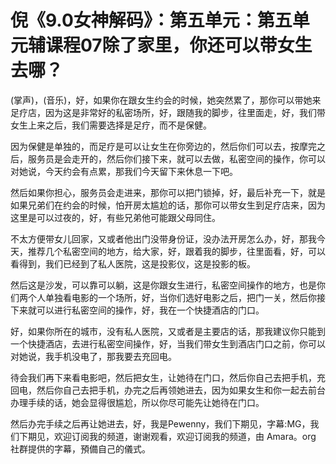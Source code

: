 # 倪《9.0女神解码》：第五单元：第五单元辅课程07除了家里，你还可以带女生去哪？

(掌声)，(音乐)，好，如果你在跟女生约会的时候，她突然累了，那你可以带她来足疗店，因为这是非常好的私密场所，好，跟随我的脚步，往里面走，好，我们带女生上来之后，我们需要选择是足疗，而不是保健。

因为保健是单独的，而足疗是可以让女生在你旁边的，然后你们可以去，按摩完之后，服务员是会走开的，然后你们接下来，就可以去做，私密空间的操作，你可以对她说，今天约会有点累，那我们今天留下来休息一下吧。

然后如果你担心，服务员会走进来，那你可以把门锁掉，好，最后补充一下，就是如果兄弟们在约会的时候，怕开房太尴尬的话，那你可以带女生到足疗店来，因为这里是可以过夜的，好，有些兄弟他可能跟父母同住。

不太方便带女儿回家，又或者他出门没带身份证，没办法开房怎么办，好，那我今天，推荐几个私密空间的地方，给大家，好，跟着我的脚步，往里面看，好，可以看得到，我们已经到了私人医院，这是投影仪，这是投影的板。

然后这是沙发，可以靠可以躺，这是你跟女生进行，私密空间操作的地方，也是你们两个人单独看电影的一个场所，好，当你们选好电影之后，把门一关，然后你接下来就可以进行私密空间的操作，好，我在一个快捷酒店的门口。

好，如果你所在的城市，没有私人医院，又或者是主要店的话，那我建议你只能到一个快捷酒店，去进行私密空间操作，好，当我们带女生到酒店门口之前，你可以对她说，我手机没电了，那我要去充回电。

待会我们再下来看电影吧，然后把女生，让她待在门口，然后你自己去把手机，充回电，然后你自己去把手机，办完之后再领她进去，因为如果女生和你一起去前台办理手续的话，她会显得很尴尬，所以你尽可能先让她待在门口。

然后办完手续之后再让她进去，好，我是Pewenny，我们下期见，字幕:MG，我们下期见，欢迎订阅我的频道，谢谢观看，欢迎订阅我的频道，由 Amara。org 社群提供的字幕，預備自己的儀式。

